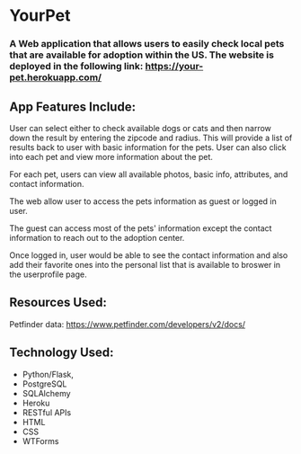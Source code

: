 # YourPet

### A Web application that allows users to easily check local pets that are available for adoption within the US. The website is deployed in the following link: https://your-pet.herokuapp.com/ 

## App Features Include:
User can select either to check available dogs or cats and then narrow down the result by entering the zipcode and radius.
This will provide a list of results back to user with basic information for the pets. User can also click into each pet and view more information about the pet.

For each pet, users can view all available photos, basic info, attributes, and contact information. 

The web allow user to access the pets information as guest or logged in user.

The guest can access most of the pets' information except the contact information to reach out to the adoption center. 

Once logged in, user would be able to see the contact information and also add their favorite ones into the personal list that is available to broswer in the userprofile page.

## Resources Used:
Petfinder data: https://www.petfinder.com/developers/v2/docs/

## Technology Used:
* Python/Flask,
* PostgreSQL
* SQLAlchemy
* Heroku
* RESTful APIs
* HTML
* CSS
* WTForms

